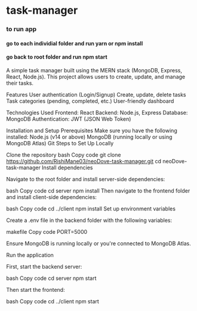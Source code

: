 # task-manager

### to run app
#### go to each individial folder and run yarn or npm install
#### go back to root folder and run npm start

A simple task manager built using the MERN stack (MongoDB, Express, React, Node.js). This project allows users to create, update, and manage their tasks.

Features
User authentication (Login/Signup)
Create, update, delete tasks
Task categories (pending, completed, etc.)
User-friendly dashboard

Technologies Used
Frontend: React
Backend: Node.js, Express
Database: MongoDB
Authentication: JWT (JSON Web Token)

Installation and Setup
Prerequisites
Make sure you have the following installed:
Node.js (v14 or above)
MongoDB (running locally or using MongoDB Atlas)
Git
Steps to Set Up Locally

Clone the repository
bash
Copy code
git clone https://github.com/RishiMane03/neoDove-task-manager.git
cd neoDove-task-manager
Install dependencies

Navigate to the root folder and install server-side dependencies:

bash
Copy code
cd server
npm install
Then navigate to the frontend folder and install client-side dependencies:

bash
Copy code
cd ../client
npm install
Set up environment variables

Create a .env file in the backend folder with the following variables:

makefile
Copy code
PORT=5000

Ensure MongoDB is running locally or you're connected to MongoDB Atlas.

Run the application

First, start the backend server:

bash
Copy code
cd server
npm start

Then start the frontend:

bash
Copy code
cd ../client
npm start
